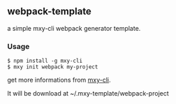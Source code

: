 ## webpack-template
a simple mxy-cli webpack generator template.

### Usage
	$ npm install -g mxy-cli
	$ mxy init webpack my-project
get more informations from [mxy-cli](https://github.com/betterTry/mxy-cli).

It will be download at ~/.mxy-template/webpack-project
